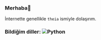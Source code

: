 ### Merhaba👋

İnternette genellikle ``theia`` ismiyle dolaşırım. 

### Bildiğim diller: ![Python](https://w7.pngwing.com/pngs/792/780/png-transparent-python-computer-icons-tutorial-computer-programming-social-icons-miscellaneous-angle-text.png "Python")
